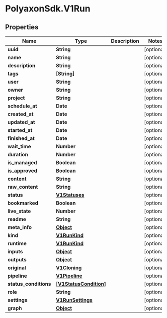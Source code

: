 # PolyaxonSdk.V1Run

## Properties

Name | Type | Description | Notes
------------ | ------------- | ------------- | -------------
**uuid** | **String** |  | [optional] 
**name** | **String** |  | [optional] 
**description** | **String** |  | [optional] 
**tags** | **[String]** |  | [optional] 
**user** | **String** |  | [optional] 
**owner** | **String** |  | [optional] 
**project** | **String** |  | [optional] 
**schedule_at** | **Date** |  | [optional] 
**created_at** | **Date** |  | [optional] 
**updated_at** | **Date** |  | [optional] 
**started_at** | **Date** |  | [optional] 
**finished_at** | **Date** |  | [optional] 
**wait_time** | **Number** |  | [optional] 
**duration** | **Number** |  | [optional] 
**is_managed** | **Boolean** |  | [optional] 
**is_approved** | **Boolean** |  | [optional] 
**content** | **String** |  | [optional] 
**raw_content** | **String** |  | [optional] 
**status** | [**V1Statuses**](V1Statuses.md) |  | [optional] 
**bookmarked** | **Boolean** |  | [optional] 
**live_state** | **Number** |  | [optional] 
**readme** | **String** |  | [optional] 
**meta_info** | [**Object**](.md) |  | [optional] 
**kind** | [**V1RunKind**](V1RunKind.md) |  | [optional] 
**runtime** | [**V1RunKind**](V1RunKind.md) |  | [optional] 
**inputs** | [**Object**](.md) |  | [optional] 
**outputs** | [**Object**](.md) |  | [optional] 
**original** | [**V1Cloning**](V1Cloning.md) |  | [optional] 
**pipeline** | [**V1Pipeline**](V1Pipeline.md) |  | [optional] 
**status_conditions** | [**[V1StatusCondition]**](V1StatusCondition.md) |  | [optional] 
**role** | **String** |  | [optional] 
**settings** | [**V1RunSettings**](V1RunSettings.md) |  | [optional] 
**graph** | [**Object**](.md) |  | [optional] 


